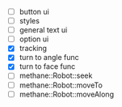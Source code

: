 - [ ] button ui
- [ ] styles
- [ ] general text ui
- [ ] option ui
- [x] tracking
- [x] turn to angle func
- [x] turn to face func
- [ ] methane::Robot::seek
- [ ] methane::Robot::moveTo
- [ ] methane::Robot::moveAlong
